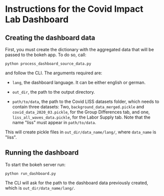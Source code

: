 Instructions for the Covid Impact Lab Dashboard
================================================

Creating the dashboard data
---------------------------

First, you must create the dictionary with the aggregated data that will be passed to
the bokeh app. To do so, call:

`python process_dashboard_source_data.py`

and follow the CLI. The arguments required are:

- `lang`, the dashboard language. It can be either english or german.

- `out_dir`, the path to the output directory.

- `path/to/data`, the path to the Covid LISS datasets folder, which needs to
contain three datasets: Two, `background_data_merged.pickle` and 
`covid_data_2020_03.pickle`, for the Group Differences tab, and one,
`liss_all_waves_data.pickle`, for the Labor Supply tab.
Note that the name "liss" must appear in `path/to/data`.

This will create pickle files in `out_dir/data_name/lang/`, where `data_name` is
"liss".

Running the dashboard
---------------------

To start the bokeh server run:

`python run_dashboard.py`

The CLI will ask for the path to the dashboard data previously created, which is
`out_dir/data_name/lang/`.
